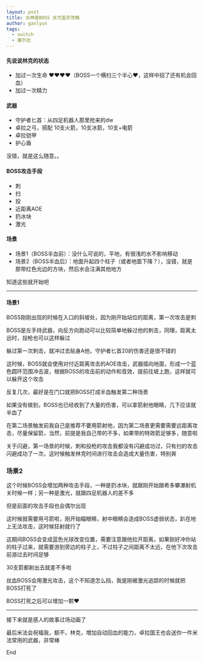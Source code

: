 ```yaml
---
layout: post
title: 水神兽BOSS 水咒盖农攻略
author: ganlyun
tags:
  - switch
  - 塞尔达
---
```


#### 先说说林克的状态
- 加过一次生命 ❤❤❤❤（BOSS一个横扫三个半心❤，这样中招了还有机会回血）
- 加过一次精力

#### 武器
- 守护者匕首：从四足机器人那里抢来的dw
- 卓拉之弓，搭配 10支火箭，10支冰箭，10支+电箭
- 卓拉铠甲
- 护心盾

没错，就是这么随意。。

#### BOSS攻击手段
- 刺
- 扫
- 投
- 近距离AOE
- 扔冰块
- 激光

#### 场景
- 场景1（BOSS半血前）：没什么可说的，平地，有很浅的水不影响移动
- 场景2（BOSS半血后）：地面升起四个柱子（或者地面下降？），没错，就是那带红色光边的方块，然后水会注满其他地方




知道这些就开始吧



----

#### 场景1

BOSS刚刚出现的时候在入口的斜坡处，因为刚开始站位的距离，第一次攻击是刺

BOSS是左手持武器，向反方向跑动可以比较简单地躲过他的刺击，同理，距离太远时，投枪也可以这样躲过

躲过第一次刺击，就冲过去贴身A他，守护者匕首20的伤害还是很不错的

这时候，BOSS就会使用对付近距离攻击的AOE攻击，武器插向地面，形成一个蓝色圆环范围冲击波，根据BOSS的攻击前的动作和音效，提前往坡上跑，这样就可以躲开这个攻击

反复几次，最好是在门口就把BOSS打成半血触发第二种场景

如果没有做到，BOSS也已经收到了大量的伤害，可以拿箭射他眼睛，几下应该就半血了

在第二场景触发前我自己是推荐不要用箭射他，因为第二场景更需要需要远距离攻击，尽量保留箭，当然，前提是我自己带的不多，如果带的特效箭足够多，随意啦

关于闪避，第一场景的时候，刺和投枪的攻击我都没有闪避成功过，只有扫的攻击闪避成功了一次，这时候触发林克时间进行攻击会造成大量伤害，特别爽

### 场景2

这个时候BOSS会增加两种攻击手段，一种是扔冰块，就跟刚开始跟希多攀瀑射机关时候一样；另一种是激光，就跟四足机器人的差不多

但是前面的攻击手段也会偶尔出现

这时候就需要用弓箭啦，刚开始瞄眼睛，射中眼睛会造成BOSS虚弱状态，趴在地上无法攻击，这时候狂射就行了

这期间BOSS会变成蓝色光球改变位置，需要注意跟他拉开距离，如果刚好冲你站的柱子过来，就需要游到旁边的柱子上，不过柱子之间距离不太远，在他下次攻击前游过去时间足够

30支箭都射出去就差不多啦

丝血BOSS会用激光攻击，这个不知道怎么挡，我是刚被激光追踪的时候就把BOSS打死了

BOSS打死之后可以增加一颗❤

---

接下来就是感人的故事过场动画了

最后米法会祝福我，额不，林克，增加自动回血的能力，卓拉国王也会送你一件米法常用的武器，非常棒

End

